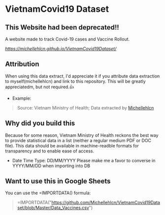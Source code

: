 # VietnamCovid19 Dataset
## This Website had been deprecated!! 

A website made to track Covid-19 cases and Vaccine Rollout.

*https://michellehlcn.github.io/VietnamCovid19Dataset/*



**Attribution**
---
When using this data extract, I'd appreciate it if you attribute data extraction to myself(michellehlcn) and link to this repository. This will be greatly appreciatedm, but not required.:+1:
* Example:

>Source: Vietnam Ministry of Health; Data extracted by [Michellehlcn](https://github.com/Michellehlcn/VietnamCovid19Dataset)

**Why did you build this**
---
Because for some reason, Vietnam Ministry of Health reckons the best way to provide statistical data in a list (neither a regular medium PDF or DOC file). 
This data should be available in machine-readble formats for transparency and to enable ease of access.
* Date Time Type: DD/MM/YYYY Please make me a favor to converse in YYYY/MM/DD when importing into DB

**Want to use this in Google Sheets**
---
You can use the =IMPORTDATA() formula:

>=IMPORTDATA("https://github.com/Michellehlcn/VietnamCovid19Dataset/blob/Master/Data_Vaccines.csv")




